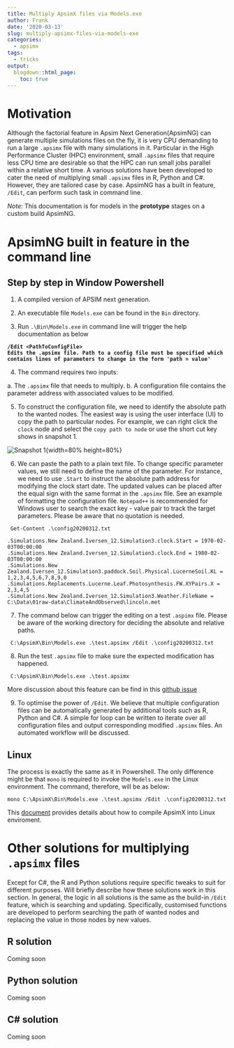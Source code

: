 ```yaml
---
title: Multiply ApsimX files via Models.exe
author: Frank
date: '2020-03-13'
slug: multiply-apsimx-files-via-models-exe
categories:
  - apsimx
tags:
  - tricks
output:
  blogdown::html_page:
    toc: true
---
```



# Motivation

Although the factorial feature in Apsim Next Generation(ApsimNG) can generate multiple simulations files on the fly, it is very CPU demanding to run a large `.apsimx` file with many simulations in it. Particular in the High Performance Cluster (HPC) environment, small `.apsimx` files that require less CPU time are desirable so that the HPC can run small jobs parallel within a relative short time. A various solutions have been developed to cater the need of multiplying small `.apsimx` files in R, Python and C#. However, they are tailored case by case. ApsimNG has a built in feature, `/Edit`, can perform such task in command line. 

_Note:_ This documentation is for models in the **prototype** stages on a custom build ApsimNG.  

# ApsimNG built in feature in the command line 

## Step by step in Window Powershell

1. A compiled version of APSIM next generation.   

2. An executable file `Models.exe` can be found in the `Bin` directory.  

3. Run `.\Bin\Models.exe` in command line will trigger the help documentation as below   

  **`/Edit <PathToConfigFile>`**  
  **`Edits the .apsimx file. Path to a config file must be specified which contains lines of parameters to change in the form 'path = value'`**
  
4. The command requires two inputs:  

  a. The `.apsimx` file that needs to multiply. 
  b. A configuration file contains the parameter address with associated values to be modified.   
  
5. To construct the configuration file, we need to identify the absolute path to the wanted nodes. The easiest way is using the user interface (UI) to copy the path to particular nodes. For example, we can right click the `clock` node and select the `copy path to node` or use the short cut key shows in snapshot 1. 

![Snapshot 1](/post/2020-03-13-multiply-apsimx-files-via-models-exe_files/copynode.PNG){width=80% height=80%}  


6. We can paste the path to a plain text file. To change specific parameter values, we still need to define the name of the parameter. For instance, we need to use `.Start` to instruct the absolute path address for modifying the clock start date. The updated values can be placed after the equal sign with the same format in the `.apsimx` file. See an example of formatting the configuration file. `Notepad++` is recommended for Windows user to search the exact key - value pair to track the target parameters. Please be aware that no quotation is needed.

``` Get-Content .\config20200312.txt```
```
.Simulations.New Zealand.Iversen_12.Simulation3.clock.Start = 1970-02-03T00:00:00
.Simulations.New Zealand.Iversen_12.Simulation3.clock.End = 1980-02-03T00:00:00
.Simulations.New Zealand.Iversen_12.Simulation3.paddock.Soil.Physical.LucerneSoil.KL = 1,2,3,4,5,6,7,8,9,0
.Simulations.Replacements.Lucerne.Leaf.Photosynthesis.FW.XYPairs.X = 2,3,4,5
.Simulations.New Zealand.Iversen_12.Simulation3.Weather.FileName = C:\Data\01raw-data\ClimateAndObserved\lincoln.met
```

7. The command below can trigger the editing on a test `.aspimx` file. Please be aware of the working directory for deciding the absolute and relative paths.

```
 C:\ApsimX\Bin\Models.exe .\test.apsimx /Edit .\config20200312.txt
```

8. Run the test `.apsimx` file to make sure the expected modification has happened. 

```
 C:\ApsimX\Bin\Models.exe .\test.apsimx 
```

More discussion about this feature can be find in this [github issue](https://github.com/APSIMInitiative/ApsimX/issues/4905)

9. To optimise the power of `/Edit`. We believe that multiple configuration files can be automatically generated by additional tools such as R, Python and C#. A simple for loop can be written to iterate over all configuration files and output corresponding modified `.apsimx` files. An automated workflow will be discussed. 


## Linux 

The process is exactly the same as it in Powershell. The only difference might be that `mono` is required to invoke the `Models.exe` in the Linux environment. The command, therefore, will be as below: 
```
mono C:\ApsimX\Bin\Models.exe .\test.apsimx /Edit .\config20200312.txt
```

This [document](https://apsimnextgeneration.netlify.app/development/contribute/compile/linux/) provides details about how to compile ApsimX into Linux enviroment. 


# Other solutions for multiplying `.apsimx` files 

Except for C#, the R and Python solutions require specific tweaks to suit for different purposes. Will briefly describe how these solutions work in this section. In general, the logic in all solutions is the same as the build-in `/Edit` feature, which is searching and updating. Specifically, customised functions are developed to perform searching the path of wanted nodes and replacing the value in those nodes by new values. 

## R solution 

Coming soon

## Python solution 


Coming soon

## C# solution 

Coming soon